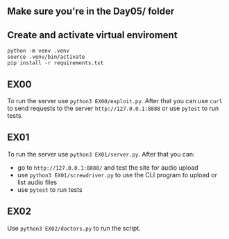 ## Make sure you're in the Day05/ folder

## Create and activate virtual enviroment
```
python -m venv .venv
source .venv/bin/activate
pip install -r requirements.txt
```

## EX00

To run the server use `python3 EX00/exploit.py`. After that you can use `curl` to send requests to the server `http://127.0.0.1:8888` or use `pytest` to run tests.

## EX01

To run the server use `python3 EX01/server.py`. After that you can:

- go to `http://127.0.0.1:8888/` and test the site for audio upload
- use `python3 EX01/screwdriver.py` to use the CLI program to upload or list audio files
- use `pytest` to run tests

## EX02

Use `python3 EX02/doctors.py` to run the script.